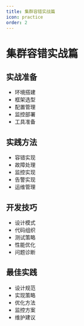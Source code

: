 ```yaml
---
title: 集群容错实战篇
icon: practice
order: 2
---
```


# 集群容错实战篇

## 实战准备
- 环境搭建
- 框架选型
- 配置管理
- 监控部署
- 工具准备

## 实践方法
- 容错实现
- 故障处理
- 监控实现
- 告警实现
- 运维管理

## 开发技巧
- 设计模式
- 代码组织
- 测试策略
- 性能优化
- 问题诊断

## 最佳实践
- 设计规范
- 实现策略
- 优化方法
- 监控方案
- 维护建议
